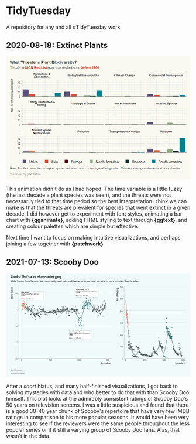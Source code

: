 # TidyTuesday
A repository for any and all #TidyTuesday work

## 2020-08-18: Extinct Plants

![](2020-08-18-ExtinctPlants/output/threats_to_plant_biodiversity.gif)

This animation didn't do as I had hoped. The time variable is a little fuzzy (the last decade a plant species was seen), and the threats were not necessarily tied to that time period so the best interpretation I think we can make is that the threats are prevalent for species that went extinct in a given decade. I did however get to experiment with font styles, animating a bar chart with **{gganimate}**, adding HTML styling to text through **{ggtext}**, and creating colour palettes which are simple but effective.

Next time I want to focus on making intuitive visualizations, and perhaps joining a few together with **{patchwork}**

## 2021-07-13: Scooby Doo

![](2021-07-13-ScoobyDoo/ScoobyDooRatings-Combined.png)

After a *short* hiatus, and many half-finished visualizations, I got back to solving mysteries with data and who better to do that with than Scooby Doo himself. 
This plot looks at the admirably consistent ratings of Scooby Doo's 50 years on television screens. 
I was a little suspicious and found that there is a good 30-40 year chunk of Scooby's repertoire that have very few IMDB ratings in comparison to his more popular seasons. 
It would have been very interesting to see if the reviewers were the same people throughout the less popular series or if it still a varying group of Scooby Doo fans. Alas, that wasn't in the data.
